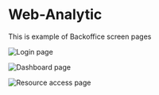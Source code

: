 # Web-Analytic
This is example of Backoffice screen pages

![Login page](https://github.com/mika-il/Web-Analytic/blob/1.png?raw=true)

![Dashboard page](https://github.com/mika-il/Web-Analytic/blob/2.png?raw=true)

![Resource access page](https://github.com/mika-il/Web-Analytic/blob/4.png?raw=true)
